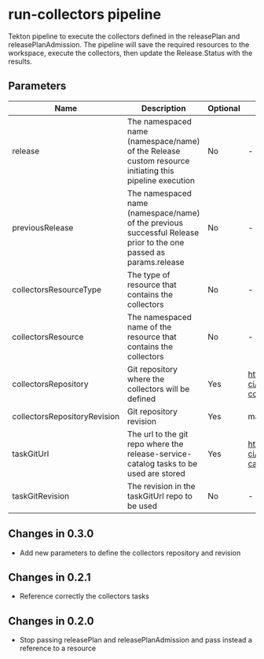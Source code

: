 # run-collectors pipeline

Tekton pipeline to execute the collectors defined in the releasePlan and releasePlanAdmission. The pipeline will
save the required resources to the workspace, execute the collectors, then update the Release.Status with the results.

## Parameters

| Name                         | Description                                                                                                       | Optional | Default value                                                |
|------------------------------|-------------------------------------------------------------------------------------------------------------------|----------|--------------------------------------------------------------|
| release                      | The namespaced name (namespace/name) of the Release custom resource initiating this pipeline execution            | No       | -                                                            |
| previousRelease              | The namespaced name (namespace/name) of the previous successful Release prior to the one passed as params.release | No       | -                                                            |
| collectorsResourceType       | The type of resource that contains the collectors                                                                 | No       | -                                                            |
| collectorsResource           | The namespaced name of the resource that contains the collectors                                                  | No       | -                                                            |
| collectorsRepository         | Git repository where the collectors will be defined                                                               | Yes      | https://github.com/konflux-ci/release-service-collectors.git |
| collectorsRepositoryRevision | Git repository revision                                                                                           | Yes      | main                                                         |
| taskGitUrl                   | The url to the git repo where the release-service-catalog tasks to be used are stored                             | Yes      | https://github.com/konflux-ci/release-service-catalog.git    |
| taskGitRevision              | The revision in the taskGitUrl repo to be used                                                                    | No       | -                                                            |


## Changes in 0.3.0
* Add new parameters to define the collectors repository and revision

## Changes in 0.2.1
* Reference correctly the collectors tasks

## Changes in 0.2.0
* Stop passing releasePlan and releasePlanAdmission and pass instead a reference to a resource
